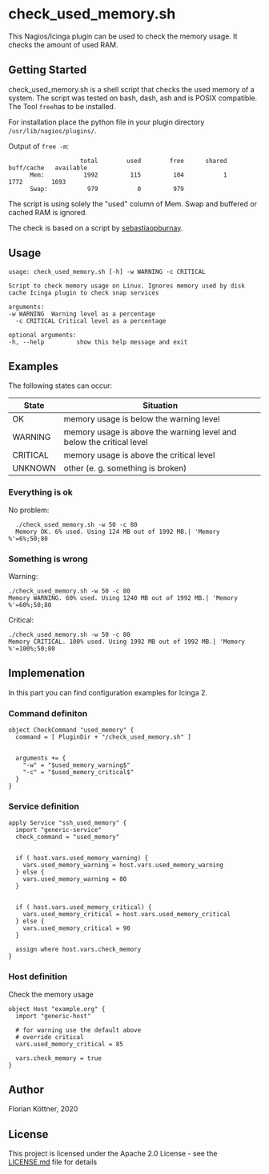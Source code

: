 # check_used_memory.sh
This Nagios/Icinga plugin can be used to check the memory usage. It checks the amount of used RAM.

## Getting Started

check_used_memory.sh is a shell script that checks the used memory of a system. The script was tested on bash, dash, ash and is POSIX compatible. The Tool `free`has to be installed.

For installation place the python file in your plugin directory `/usr/lib/nagios/plugins/`.


Output of `free -m`:

                        total        used        free      shared  buff/cache   available
          Mem:           1992         115         104           1        1772        1693
          Swap:           979           0         979


The script is using solely the "used" column of Mem. Swap and buffered or cached RAM is ignored.

The check is based on a script by [sebastiaopburnay](https://exchange.nagios.org/directory/Plugins/Operating-Systems/Linux/check_memory-2Esh/details).

## Usage

    usage: check_used_memory.sh [-h] -w WARNING -c CRITICAL

    Script to check memory usage on Linux. Ignores memory used by disk cache Icinga plugin to check snap services

    arguments:
    -w WARNING  Warning level as a percentage
	  -c CRITICAL Critical level as a percentage

    optional arguments:
    -h, --help         show this help message and exit

## Examples

The following states can occur:

| State    | Situation                                                            |
| -------- | -------------------------------------------------------------------- |
| OK       | memory usage is below the warning level                              |
| WARNING  | memory usage is above the warning level and below the critical level |
| CRITICAL | memory usage is above the critical level                             |
| UNKNOWN  | other (e. g. something is broken)                                    |

### Everything is ok

No problem:

      ./check_used_memory.sh -w 50 -c 80
      Memory OK. 6% used. Using 124 MB out of 1992 MB.| 'Memory %'=6%;50;80

### Something is wrong


Warning:

    ./check_used_memory.sh -w 50 -c 80
    Memory WARNING. 60% used. Using 1240 MB out of 1992 MB.| 'Memory %'=60%;50;80
    
Critical:

    ./check_used_memory.sh -w 50 -c 80
    Memory CRITICAL. 100% used. Using 1992 MB out of 1992 MB.| 'Memory %'=100%;50;80
    
    
## Implemenation

In this part you can find configuration examples for Icinga 2.

### Command definiton


    object CheckCommand "used_memory" {
      command = [ PluginDir + "/check_used_memory.sh" ]


      arguments += {
        "-w" = "$used_memory_warning$"
        "-c" = "$used_memory_critical$"
      }
    }


### Service definition

    apply Service "ssh_used_memory" {
      import "generic-service"
      check_command = "used_memory"


      if ( host.vars.used_memory_warning) {
        vars.used_memory_warning = host.vars.used_memory_warning
      } else {
        vars.used_memory_warning = 80
      }


      if ( host.vars.used_memory_critical) {
        vars.used_memory_critical = host.vars.used_memory_critical
      } else {
        vars.used_memory_critical = 90
      }

      assign where host.vars.check_memory
    }

### Host definition

Check the memory usage

    object Host "example.org" {
      import "generic-host"

      # for warning use the default above
      # override critical
      vars.used_memory_critical = 85
   
      vars.check_memory = true
    }



## Author

Florian Köttner, 2020


## License

This project is licensed under the Apache 2.0 License - see the [LICENSE.md](LICENSE.md) file for details

